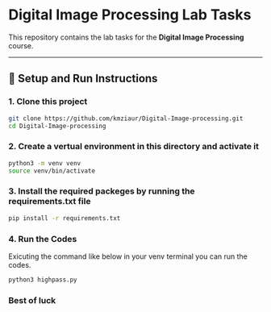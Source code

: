 # Digital Image Processing Lab Tasks

This repository contains the lab tasks for the **Digital Image Processing** course.

---

## 🚀 Setup and Run Instructions

### 1. Clone this project
```bash
git clone https://github.com/kmziaur/Digital-Image-processing.git
cd Digital-Image-processing
```
### 2. Create a vertual environment in this directory and activate it
```bash
python3 -m venv venv
source venv/bin/activate
```
### 3. Install the required packeges by running the requirements.txt file
```bash
pip install -r requirements.txt
```
### 4. Run the Codes
Exicuting the command like below in your venv terminal you can run the codes.
```bash
python3 highpass.py
```
### Best of luck
